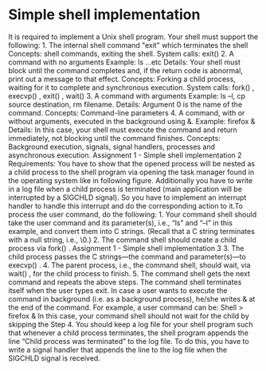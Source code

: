 # Simple shell implementation
 It is required to implement a Unix shell program. Your shell must support the following: 1. The internal shell command "exit" which terminates the shell Concepts: shell commands, exiting the shell. System calls: exit() 2. A command with no arguments Example: ls …etc Details: Your shell must block until the command completes and, if the return code is abnormal, print out a message to that effect. Concepts: Forking a child process, waiting for it to complete and synchronous execution. System calls: fork() , execvp() , exit() , wait() 3. A command with arguments Example: ls –l, cp source destination, rm filename. Details: Argument 0 is the name of the command. Concepts: Command-line parameters 4. A command, with or without arguments, executed in the background using &. Example: firefox & Details: In this case, your shell must execute the command and return immediately, not blocking until the command finishes. Concepts: Background execution, signals, signal handlers, processes and asynchronous execution. Assignment 1 - Simple shell implementation 2 Requirements: You have to show that the opened process will be nested as a child process to the shell program via opening the task manager found in the operating system like in following figure. Additionally you have to write in a log file when a child process is terminated (main application will be interrupted by a SIGCHLD signal). So you have to implement an interrupt handler to handle this interrupt and do the corresponding action to it.To process the user command, do the following: 1. Your command shell should take the user command and its parameter(s), i.e., “ls” and “–l” in this example, and convert them into C strings. (Recall that a C string terminates with a null string, i.e., \0.) 2. The command shell should create a child process via fork() . Assignment 1 - Simple shell implementation 3 3. The child process passes the C strings—the command and parameter(s)—to execvp() . 4. The parent process, i.e., the command shell, should wait, via wait() , for the child process to finish. 5. The command shell gets the next command and repeats the above steps. The command shell terminates itself when the user types exit. In case a user wants to execute the command in background (i.e. as a background process), he/she writes & at the end of the command. For example, a user command can be: Shell > firefox & In this case, your command shell should not wait for the child by skipping the Step 4. You should keep a log file for your shell program such that whenever a child process terminates, the shell program appends the line “Child process was terminated” to the log file. To do this, you have to write a signal handler that appends the line to the log file when the SIGCHLD signal is received.

